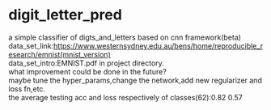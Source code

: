 # digit_letter_pred
a simple classifier of digts_and_letters based on cnn framework(beta)  
data_set_link:https://www.westernsydney.edu.au/bens/home/reproducible_research/emnist(mnist_version)  
data_set_intro:EMNIST.pdf in project directory.  
what improvement could be done in the future?  
maybe tune the hyper_params,change the network,add new regularizer and loss fn,etc.  
the average testing acc and loss respectively of classes(62):0.82 0.57
